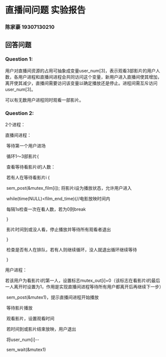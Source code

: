 # 直播间问题  实验报告

### 陈家豪 19307130210



## 回答问题

### Question 1:

用户对直播间资源的占用可抽象成变量user_num[3]，表示观看3部影片的用户人数，各用户进程和直播间进程会共同访问这个变量，新用户进入直播间使其增加，离开使其减少，直播间需要访问该变量以确定播放还是停止。进程间需互斥访问user_num[3]。

可以有无数用户进程同时观看一部影片。



### Question 2:

2个进程：

直播间进程：

​		等待第一个用户进场	

​		循环1～3部影片{

​				查看等待看影片i的人数：

​				若有人在等待看影片i {

​						sem_post(&mutex_film[i]);  将影片i设为播放状态，允许用户进入	

​						while(time(NULL)<film_end_time){//电影放映时间内	

​								每隔1s检查一次在看人数，若为0则break

​						}

​						影片时间到或没人看，停止播放并等待所有观看者退出

​				}

​				检查是否有人在排队，若有人则继续循环，没人就退出循环继续等待

​		}



用户进程：

​		若该用户为看影片i的第一人，设置标志mutex_out[i]=0（该标志在看影片i的最后一人离开时设置为1，作用是实现直播间进程等待所有用户都离开后再继续下一步）		

​		sem_post(&mutex1)，提示直播间进程开始播放

​		等待影片播放

​		观看影片，设置观看时间

​		若时间到或影片结束放映，用户退出

​		将user_num[i]--

​		sem_wait(&mutex1)